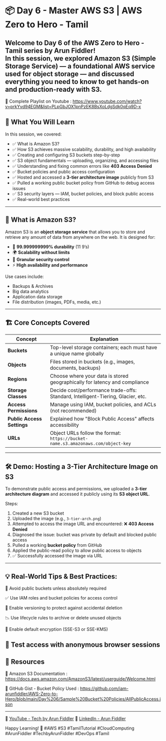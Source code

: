 # 📦 Day 6 - Master AWS S3 | AWS Zero to Hero - Tamil

Welcome to **Day 6** of the **AWS Zero to Hero - Tamil** series by **Arun Fiddler**!  
In this session, we explored **Amazon S3 (Simple Storage Service)** — a foundational AWS service used for object storage — and discussed everything you need to know to get hands-on and production-ready with S3.
---
🎥 Complete Playlist on Youtube : https://www.youtube.com/watch?v=prkYvd94EGM&list=PLpGbJOX1pnPzEK8BsXoLdgSdk0qEq9D-x


## 🎯 What You Will Learn

In this session, we covered:

- ✅ What is Amazon S3?
- ✅ How S3 achieves massive scalability, durability, and high availability
- ✅ Creating and configuring S3 buckets step-by-step
- ✅ S3 object fundamentals — uploading, organizing, and accessing files
- ✅ Understanding and fixing common errors like **403 Access Denied**
- ✅ Bucket policies and public access configuration
- ✅ Hosted and accessed a **3-tier architecture image** publicly from S3
- ✅ Pulled a working public bucket policy from GitHub to debug access issues
- ✅ S3 security layers — IAM, bucket policies, and block public access
- ✅ Real-world best practices

---

## 🧠 What is Amazon S3?

Amazon S3 is an **object storage service** that allows you to store and retrieve any amount of data from anywhere on the web. It is designed for:

- 🧠 **99.999999999% durability** (11 9’s)
- 🌍 **Scalability without limits**
- 🔐 **Granular security control**
- ⚡ **High availability and performance**

Use cases include:
- Backups & Archives
- Big data analytics
- Application data storage
- File distribution (images, PDFs, media, etc.)

---

## 🏗️ Core Concepts Covered

| Concept | Explanation |
|--------|-------------|
| **Buckets** | Top-level storage containers; each must have a unique name globally |
| **Objects** | Files stored in buckets (e.g., images, documents, backups) |
| **Regions** | Choose where your data is stored geographically for latency and compliance |
| **Storage Classes** | Decide cost/performance trade-offs: Standard, Intelligent-Tiering, Glacier, etc. |
| **Access Permissions** | Manage using IAM, bucket policies, and ACLs (not recommended) |
| **Public Access Settings** | Explained how "Block Public Access" affects accessibility |
| **URLs** | Object URLs follow the format: `https://bucket-name.s3.amazonaws.com/object-key` |

---

## 🛠️ Demo: Hosting a 3-Tier Architecture Image on S3

To demonstrate public access and permissions, we uploaded a **3-tier architecture diagram** and accessed it publicly using its **S3 object URL**.

Steps:

1. Created a new S3 bucket
2. Uploaded the image (e.g., `3-tier-arch.png`)
3. Attempted to access the image URL and encountered: ❌ **403 Access Denied**
4. Diagnosed the issue: bucket was private by default and blocked public access
5. Pulled a working **bucket policy** from GitHub
6. Applied the public-read policy to allow public access to objects
7. ✅ Successfully accessed the image via URL

---


## 💡 Real-World Tips & Best Practices:

🔐 Avoid public buckets unless absolutely required

✅ Use IAM roles and bucket policies for access control

💾 Enable versioning to protect against accidental deletion

📉 Use lifecycle rules to archive or delete unused objects

🪪 Enable default encryption (SSE-S3 or SSE-KMS)

🧪 Test access with anonymous browser sessions 
---
## 🔗 Resources
📄 Amazon S3 Documentation : https://docs.aws.amazon.com/AmazonS3/latest/userguide/Welcome.html

📝 GitHub Gist - Bucket Policy Used :  https://github.com/iam-arunfiddler/AWS-Zero-to-Hero/blob/main/Day%206/Sample%20Bucket%20Policies/AllPublicAccess.json

---

 🎥 [YouTube - Tech by Arun Fiddler](https://www.youtube.com/@TechbyArunFiddler)
 💼 [LinkedIn - Arun Fiddler](https://www.linkedin.com/in/arunfiddler)



Happy Learning! 🙌
#AWS #S3 #TamilTutorial #CloudComputing #ArunFiddler #TechbyArunFiddler #DevOps #Tamil
